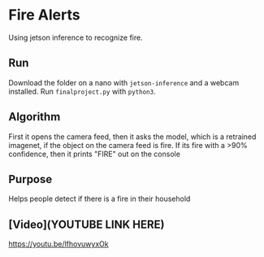 # Fire Alerts
Using jetson inference to recognize fire.

## Run
Download the folder on a nano with `jetson-inference` and a webcam installed. Run `finalproject.py` with `python3`.

## Algorithm
First it opens the camera feed, then it asks the model, which is a retrained imagenet, if the object on the camera feed is fire. If its fire with a >90% confidence, then it prints "FIRE" out on the console

## Purpose
Helps people detect if there is a fire in their household

## [Video](YOUTUBE LINK HERE)
https://youtu.be/lfhovuwyxOk
